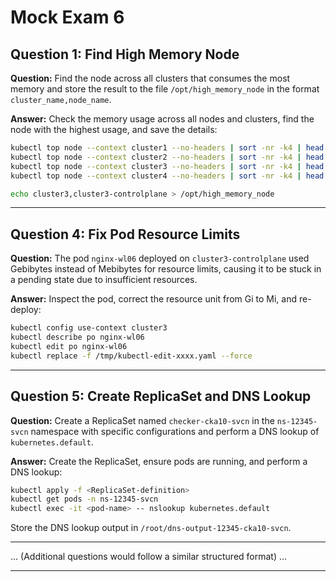 
# Mock Exam 6

## Question 1: Find High Memory Node
**Question:**
Find the node across all clusters that consumes the most memory and store the result to the file `/opt/high_memory_node` in the format `cluster_name,node_name`.

**Answer:**
Check the memory usage across all nodes and clusters, find the node with the highest usage, and save the details:

```bash
kubectl top node --context cluster1 --no-headers | sort -nr -k4 | head -1
kubectl top node --context cluster2 --no-headers | sort -nr -k4 | head -1
kubectl top node --context cluster3 --no-headers | sort -nr -k4 | head -1
kubectl top node --context cluster4 --no-headers | sort -nr -k4 | head -1

echo cluster3,cluster3-controlplane > /opt/high_memory_node
```

---

## Question 4: Fix Pod Resource Limits
**Question:**
The pod `nginx-wl06` deployed on `cluster3-controlplane` used Gebibytes instead of Mebibytes for resource limits, causing it to be stuck in a pending state due to insufficient resources.

**Answer:**
Inspect the pod, correct the resource unit from Gi to Mi, and re-deploy:

```bash
kubectl config use-context cluster3
kubectl describe po nginx-wl06
kubectl edit po nginx-wl06
kubectl replace -f /tmp/kubectl-edit-xxxx.yaml --force
```

---

## Question 5: Create ReplicaSet and DNS Lookup
**Question:**
Create a ReplicaSet named `checker-cka10-svcn` in the `ns-12345-svcn` namespace with specific configurations and perform a DNS lookup of `kubernetes.default`.

**Answer:**
Create the ReplicaSet, ensure pods are running, and perform a DNS lookup:

```bash
kubectl apply -f <ReplicaSet-definition>
kubectl get pods -n ns-12345-svcn
kubectl exec -it <pod-name> -- nslookup kubernetes.default
```

Store the DNS lookup output in `/root/dns-output-12345-cka10-svcn`.

---

... (Additional questions would follow a similar structured format) ...

---
